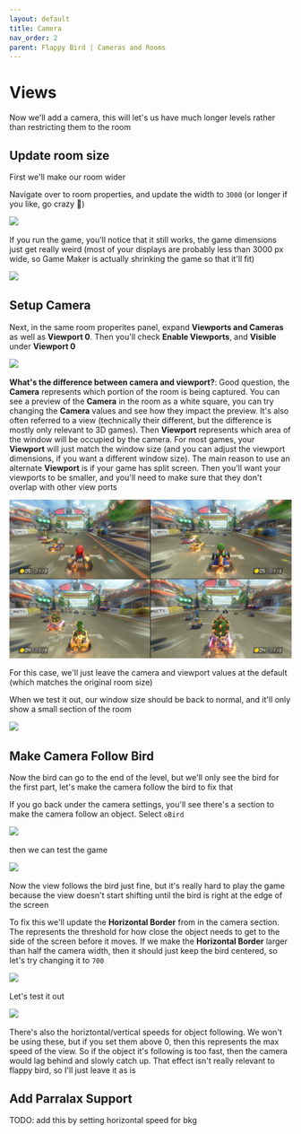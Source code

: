 ```yaml
---
layout: default
title: Camera
nav_order: 2
parent: Flappy Bird | Cameras and Rooms
---
```


# Views

Now we'll add a camera, this will let's us have much longer levels rather than restricting them to the room

## Update room size

First we'll make our room wider

Navigate over to room properties, and update the width to ``3000`` (or longer if you like, go crazy 🥳)

![](../../images/flappy_bird/update_room_size.gif)

If you run the game, you'll notice that it still works, the game dimensions just get really weird (most of your displays are probably less than 3000 px wide, so Game Maker is actually shrinking the game so that it'll fit)

![](../../images/flappy_bird/wide_gameplay.png)

## Setup Camera

Next, in the same room properites panel, expand **Viewports and Cameras** as well as **Viewport 0**. Then you'll check **Enable Viewports**, and **Visible** under **Viewport 0**

![](../../images/flappy_bird/enable_camera.gif)

**What's the difference between camera and viewport?**: Good question, the **Camera** represents which portion of the room is being captured. You can see a preview of the **Camera** in the room as a white square, you can try changing the **Camera** values and see how they impact the preview. It's also often referred to a view (technically their different, but the difference is mostly only relevant to 3D games). Then **Viewport** represents which area of the window will be occupied by the camera. For most games, your **Viewport** will just match the window size (and you can adjust the viewport dimensions, if you want a different window size). The main reason to use an alternate **Viewport** is if your game has split screen. Then you'll want your viewports to be smaller, and you'll need to make sure that they don't overlap with other view ports

![](../../images/flappy_bird/mariokart.png)

For this case, we'll just leave the camera and viewport values at the default (which matches the original room size)

When we test it out, our window size should be back to normal, and it'll only show a small section of the room

![](../../images/flappy_bird/fixed_view.png)

## Make Camera Follow Bird

Now the bird can go to the end of the level, but we'll only see the bird for the first part, let's make the camera follow the bird to fix that

If you go back under the camera settings, you'll see there's a section to make the camera follow an object. Select ``oBird``

![](../../images/flappy_bird/update_object_following_object.png)

then we can test the game

![](../../images/flappy_bird/object_following_small_border.gif)

Now the view follows the bird just fine, but it's really hard to play the game because the view doesn't start shifting until the bird is right at the edge of the screen

To fix this we'll update the **Horizontal Border** from in the camera section. The represents the threshold for how close the object needs to get to the side of the screen before it moves. If we make the **Horizontal Border** larger than half the camera width, then it should just keep the bird centered, so let's try changing it to ``700``

![](../../images/flappy_bird/update_object_following_border.png)

Let's test it out

![](../../images/flappy_bird/object_following_large_border.gif)

There's also the horiztontal/vertical speeds for object following. We won't be using these, but if you set them above 0, then this represents the max speed of the view. So if the object it's following is too fast, then the camera would lag behind and slowly catch up. That effect isn't really relevant to flappy bird, so I'll just leave it as is

## Add Parralax Support

TODO: add this by setting horizontal speed for bkg
